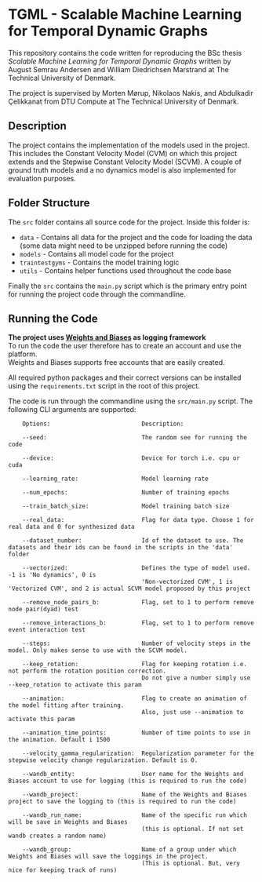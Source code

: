# TGML - Scalable Machine Learning for Temporal Dynamic Graphs
This repository contains the code written for reproducing the BSc thesis *Scalable Machine Learning for Temporal Dynamic Graphs* written by August Semrau Andersen and William Diedrichsen Marstrand at The Technical University of Denmark.

The project is supervised by Morten Mørup, Nikolaos Nakis, and Abdulkadir Çelikkanat from DTU Compute at The Technical University of Denmark.

## Description
The project contains the implementation of the models used in the project. This includes the Constant Velocity Model (CVM) on which this project extends and the Stepwise Constant Velocity Model (SCVM). A couple of ground truth models and a no dynamics model is also implemented for evaluation purposes.

## Folder Structure
The `src` folder contains all source code for the project. Inside this folder is:
* `data` - Contains all data for the project and the code for loading the data (some data might need to be unzipped before running the code)
* `models` - Contains all model code for the project
* `traintestgyms` - Contains the model training logic
* `utils` - Contains helper functions used throughout the code base

Finally the `src` contains the `main.py` script which is the primary entry point for running the project code through the commandline.

## Running the Code
**The project uses [Weights and Biases](https://wandb.ai) as logging framework** <br>
To run the code the user therefore has to create an account and use the platform. <br>
Weights and Biases supports free accounts that are easily created.


All required python packages and their correct versions can be installed using the `requirements.txt` script in the root of this project.

The code is run through the commandline using the `src/main.py` script. The following CLI arguments are supported:
```
    Options:                          Description:
    
    --seed:                           The random see for running the code
    
    --device:                         Device for torch i.e. cpu or cuda
    
    --learning_rate:                  Model learning rate
    
    --num_epochs:                     Number of training epochs
    
    --train_batch_size:               Model training batch size
    
    --real_data:                      Flag for data type. Choose 1 for real data and 0 for synthesized data
    
    --dataset_number:                 Id of the dataset to use. The datasets and their ids can be found in the scripts in the 'data' folder
    
    --vectorized:                     Defines the type of model used. -1 is 'No dynamics', 0 is 
                                      'Non-vectorized CVM', 1 is 'Vectorized CVM', and 2 is actual SCVM model proposed by this project
                  
    --remove_node_pairs_b:            Flag, set to 1 to perform remove node pair(dyad) test
    
    --remove_interactions_b:          Flag, set to 1 to perform remove event interaction test
    
    --steps:                          Number of velocity steps in the model. Only makes sense to use with the SCVM model.
    
    --keep_rotation:                  Flag for keeping rotation i.e. not perform the rotation position correction. 
                                      Do not give a number simply use --keep_rotation to activate this param
                     
    --animation:                      Flag to create an animation of the model fitting after training. 
                                      Also, just use --animation to activate this param
                 
    --animation_time_points:          Number of time points to use in the animation. Default i 1500
    
    --velocity_gamma_regularization:  Regularization parameter for the stepwise velocity change regularization. Default is 0.
    
    --wandb_entity:                   User name for the Weights and Biases account to use for logging (this is required to run the code)
    
    --wandb_project:                  Name of the Weights and Biases project to save the logging to (this is required to run the code)
    
    --wandb_run_name:                 Name of the specific run which will be save in Weights and Biases 
                                      (this is optional. If not set wandb creates a random name)
                      
    --wandb_group:                    Name of a group under which Weights and Biases will save the loggings in the project. 
                                      (This is optional. But, very nice for keeping track of runs)
```
